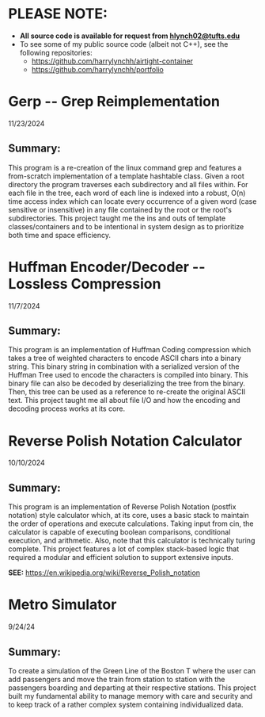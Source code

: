 # PLEASE NOTE:
- **All source code is available for request from hlynch02@tufts.edu**
- To see some of my public source code (albeit not C++), see the following repositories:
  - https://github.com/harrylynchh/airtight-container
  - https://github.com/harrylynchh/portfolio
# Gerp -- Grep Reimplementation
11/23/2024

**Summary:**
-------------------------

This program is a re-creation of the linux command grep and features a from-scratch
implementation of a template hashtable class.  Given a root directory the program
traverses each subdirectory and all files within.  For each file in the tree, each
word of each line is indexed into a robust, O(n) time access index which can locate
every occurrence of a given word (case sensitive or insensitive) in any file contained
by the root or the root's subdirectories.  This project taught me the ins and outs of
template classes/containers and to be intentional in system design as to prioritize both
time and space efficiency.

# Huffman Encoder/Decoder -- Lossless Compression
11/7/2024

**Summary:**
-------------------------

This program is an implementation of Huffman Coding compression which
takes a tree of weighted characters to encode ASCII chars into a binary string.
This binary string in combination with a serialized version of the Huffman Tree
used to encode the characters is compiled into binary. This binary file can also
be decoded by deserializing the tree from the binary. Then, this tree can be
used as a reference to re-create the original ASCII text.  This project taught
me all about file I/O and how the encoding and decoding process works at its
core.

# Reverse Polish Notation Calculator
10/10/2024

**Summary:**
------------------------------

   This program is an implementation of Reverse Polish Notation (postfix notation)
style calculator which, at its core, uses a basic stack to maintain the order
of operations and execute calculations.  Taking input from cin, the calculator 
is capable of executing boolean comparisons, conditional execution, 
and arithmetic.  Also, note that this calculator is technically turing complete.
This project features a lot of complex stack-based logic that required a modular
and efficient solution to support extensive inputs.

**SEE:** https://en.wikipedia.org/wiki/Reverse_Polish_notation

# Metro Simulator
9/24/24

**Summary**:
---------------
To create a simulation of the Green Line of the Boston T where the user can add
passengers and move the train from station to station with the passengers
boarding and departing at their respective stations.  This project built my
fundamental ability to manage memory with care and security and to keep track
of a rather complex system containing individualized data.

